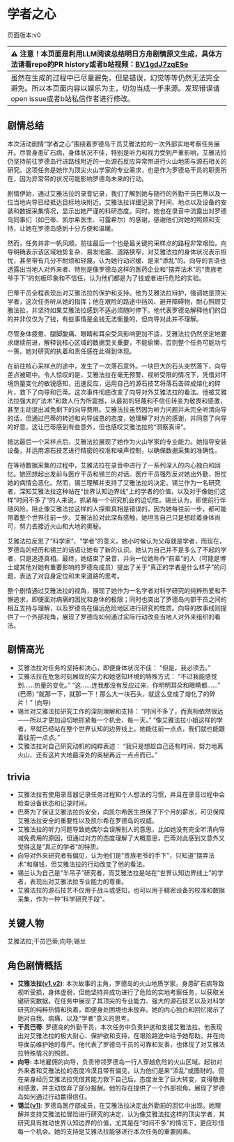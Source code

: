 # 学者之心
页面版本:v0
 

| :warning: 注意！本页面是利用LLM阅读总结明日方舟剧情原文生成，具体方法请看repo的PR history或者b站视频：[BV1gdJ7zqESe](https://www.bilibili.com/video/BV1gdJ7zqESe/)         |
|:----------------------------|
| 虽然在生成的过程中已尽量避免，但是错误，幻觉等等仍然无法完全避免。所以本页面内容以娱乐为主，切勿当成一手来源。发现错误请open issue或者b站私信作者进行修改。|



## 剧情总结
本次活动剧情“学者之心”围绕着罗德岛干员艾雅法拉的一次外部实地考察任务展开。尽管身患矿石病，身体状况不佳，特别是听力和视力受到严重影响，艾雅法拉仍坚持前往罗德岛行进路线附近的一处源石反应异常带进行火山地质与源石相关的研究。这项任务是她作为顶尖火山学家的专业需求，也是作为罗德岛干员的职责所在，因为异常带的状况可能影响罗德岛未来的行动。

剧情伊始，通过艾雅法拉的录音记录，我们了解到她与随行的外勤干员巴蒂以及一位当地向导已经抵达目标地块附近。艾雅法拉详细记录了时间、地点以及设备的安装和数据采集情况，显示出她严谨的科研态度。同时，她也在录音中流露出对罗德岛同事们（如巴蒂、凯尔希医生、可露希尔）的感谢，感谢他们对她的照顾和支持，让她在罗德岛感到十分方便和温暖。

然而，任务并非一帆风顺。前往最后一个也是最关键的采样点的路程非常艰险。向导明确表示该区域地势复杂、易发地震、道路狭窄，对艾雅法拉的身体状况表示担忧，甚至带有几分不耐烦和轻蔑，认为她行动迟缓、是来“添乱”的。向导的言语也透露出当地人对外来者、特别是像罗德岛这样的医药企业和“摆弄法术”的“贵族老爷手下”的刻板印象和不信任，认为他们都是为了钱或者进行危险的实验。

巴蒂干员全程表现出对艾雅法拉的保护和支持。他为艾雅法拉辩护，强调她是顶尖学者，这次任务听从她的指挥；他在艰险的路途中挡风、避开障碍物，耐心照顾艾雅法拉，并坚持如果艾雅法拉感到不适必须随时停下。他代表罗德岛解释他们的目的并非仅仅为了钱，有些事情是金钱无法衡量的，但向导对此并不理解。

尽管身体疲惫、腿脚酸痛、眼睛和耳朵受风影响更加不适，艾雅法拉仍然坚定地要求继续前进，解释说核心区域的数据至关重要，不能偷懒，否则整个任务可能功亏一篑。她对研究的执着和责任感在此得到体现。

在前往核心采样点的途中，发生了一次落石意外。一块巨大的石头突然落下，向导差点被砸中。令人惊叹的是，艾雅法拉在毫无预警、视听受限的情况下，凭借对环境热量变化的敏锐感知，迅速反应，运用自己的源石技艺将落石击碎成熔化的碎片，救下了向导和巴蒂。这次事件彻底改变了向导对外艾雅法拉的看法。他被艾雅法拉强大的“法术”和救人行为所震撼，从最初的轻蔑和不信任转变为敬畏和感激，甚至主动提出减免剩下的向导费用。艾雅法拉虽然因为听力问题并未完全听清向导的话，但通过巴蒂的转述和向导诚恳的态度，她理解了对方的感谢，并同意了向导的好意，这让巴蒂感到有些意外，但也感叹艾雅法拉的“洞察真谛”。

抵达最后一个采样点后，艾雅法拉展现了她作为火山学家的专业能力。她指导安装设备，并运用源石技艺进行精密的校准和噪声控制，以确保数据采集的准确性。

在等待数据采集的过程中，艾雅法拉在录音中进行了一系列深入的内心独白和回忆。她回想起出发前与医疗干员和锡兰的对话。医疗干员强烈反对她出外勤，担忧她的病情会恶化。然而，锡兰理解并支持了艾雅法拉的决定。锡兰作为一名研究者，深知艾雅法拉这种站在“世界认知边界线”上的学者的价值，以及对于像她们这样“时间不多了”的人来说，抓紧每一个研究机会的迫切性。锡兰认为，即使前行伴随风险，阻止像艾雅法拉这样的人探索真相是错误的，因为她每往前一步，都可能带着整个世界往前一步。艾雅法拉对此深有感触，她坦言自己只是想趁着身体尚可，努力去接近火山和大地的奥秘。

艾雅法拉反思了“科学家”、“学者”的意义。她小时候认为父母就是学者，而现在，罗德岛的经历和锡兰的话语让她有了新的认识。她认为自己并不是多么了不起的学者，只是追逐真相。最终，她结束了录音，并向一位她称作“前辈”的人（可能是博士或其他对她有重要影响的罗德岛成员）提出了关于“真正的学者是什么样子”的问题，表达了对自身定位和未来道路的思考。

整个剧情通过艾雅法拉的视角，展现了她作为一名学者对科学研究的纯粹热爱和不懈追求，即便面对病痛的困扰和身体的极限；同时也突出了罗德岛内部干员之间的相互支持与理解，以及罗德岛在偏远危险地区进行研究的性质。向导的故事线则提供了一个外部视角，展现了罗德岛如何通过实际行动改变当地人对外来组织的看法。
## 剧情高光
- 艾雅法拉对任务的坚持和决心，即便身体状况不佳：
  “但是，我必须去。”
- 艾雅法拉在危急时刻展现的实力和她感知环境的特殊方式：
  “不过我能感觉到......热量的变化。”
  “这......连我都没有反应过来，你明明耳朵和眼睛都......” (巴蒂)
  “就那一下，就那一下！那么大一块石头，就这么变成了熔化了的碎片！” (向导)
- 锡兰对艾雅法拉研究工作的深刻理解和支持：
  “时间不多了，而真相依然很远——所以才更加迫切地抓紧每一个机会、每一天。”
  “像艾雅法拉小姐这样的学者，早就已经站在整个世界认知的边界线上。她能往前一点点，我们就也能跟着往前一点点。”
- 艾雅法拉对自己研究动机的纯粹表述：
  “我只是想趁自己还有时间，努力地离火山、还有这片大地最深处的奥秘再近一点点而已。”
## trivia
- 艾雅法拉有使用录音器记录任务过程和个人想法的习惯，并且在录音过程中会检查设备状态和记录时间。
- 巴蒂为了保证艾雅法拉的安全，向凯尔希医生担保了下个月的薪水，可见保障艾雅法拉安全的重要性以及凯尔希在罗德岛的权威。
- 艾雅法拉的听力问题导致她偶尔会误解别人的意思，比如她没有完全听清向导减免费用的原因，但通过对方的态度理解了大概意思，巴蒂对此感到又意外又觉得这是“真正的学者”的特质。
- 向导对外来研究者有偏见，认为他们是“贵族老爷的手下”，只知道“摆弄法术”和赚钱，但艾雅法拉的行动改变了他的看法。
- 锡兰认为自己是“半吊子”研究者，而艾雅法拉是站在“世界认知边界线上”的学者，表现出对艾雅法拉专业能力的尊重。
- 艾雅法拉的源石技艺不仅用于战斗或感知，也可以用于精密设备的校准和数据采集，作为一种“科学研究手段”。
## 关键人物
艾雅法拉;干员巴蒂;向导;锡兰
## 角色剧情概括
-   **艾雅法拉([v1](../chars/char_180_amgoat.md),[v2](../char_v3/char_180_amgoat.md))**: 本次故事的主角，罗德岛的火山地质学家。身患矿石病导致视听受损，身体虚弱，但她坚持并成功进行了危险的实地考察任务，以获取关键研究数据。在任务中展现了其顶尖的专业能力、强大的源石技艺以及对科学研究的纯粹热情和执着，即便身处困境也未放弃。她的内心独白和回忆揭示了她对自我、病痛、以及“学者”意义的思考。
-   **干员巴蒂**: 罗德岛的外勤干员，本次任务中负责护送和支援艾雅法拉。他表现出对艾雅法拉的极大耐心、保护欲和支持，在艰险路途中给予她帮助，并在向导面前维护她的尊严。他代表了罗德岛干员的可靠和友善，也体现了对艾雅法拉特殊情况的照顾。
-   **向导**: 本地雇佣的向导，负责带领罗德岛一行人穿越危险的火山区域。起初对外来者和艾雅法拉的态度冷漠且带有偏见，认为他们是来“添乱”或图财的。但在亲身经历艾雅法拉凭借其能力救下自己后，态度发生了巨大转变，变得敬畏和感激，并主动放弃了部分报酬。他的存在提供了一个外部视角，展现了罗德岛如何通过行动赢得信任。
-   **锡兰([v1](../chars/char_348_ceylon.md))**: 罗德岛医疗部成员，在艾雅法拉决定出外勤前的回忆中出现。她理解并支持艾雅法拉冒险进行研究的决定，认为像艾雅法拉这样的顶尖学者，其研究具有推动世界认知边界的价值，尤其是在“时间不多”的情况下，更应珍惜每一个机会。她的支持是艾雅法拉能够进行本次任务的重要因素。